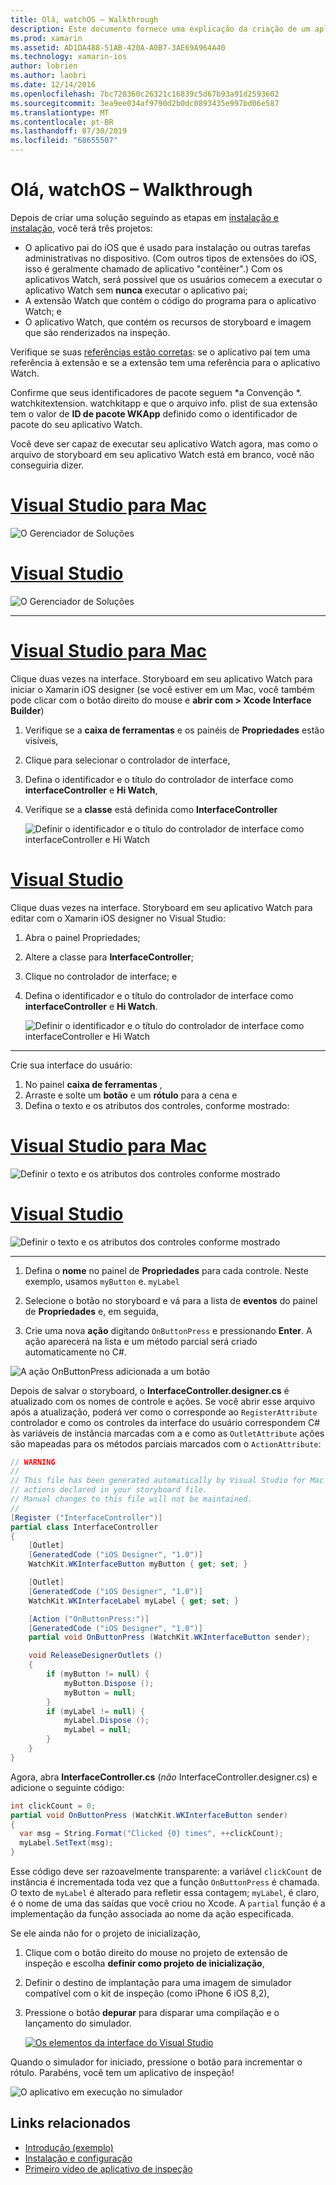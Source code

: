 ```yaml
---
title: Olá, watchOS – Walkthrough
description: Este documento fornece uma explicação da criação de um aplicativo watchOS simples usando o Xamarin. Ele descreve como trabalhar no Visual Studio e Visual Studio para Mac, trabalhar com storyboards e responder a eventos no código.
ms.prod: xamarin
ms.assetid: AD1DA488-51AB-420A-A0B7-3AE69A964A40
ms.technology: xamarin-ios
author: lobrien
ms.author: laobri
ms.date: 12/14/2016
ms.openlocfilehash: 7bc728360c26321c16839c5d67b93a91d2593602
ms.sourcegitcommit: 3ea9ee034af9790d2b0dc0893435e997bd06e587
ms.translationtype: MT
ms.contentlocale: pt-BR
ms.lasthandoff: 07/30/2019
ms.locfileid: "68655507"
---
```

# <a name="hello-watchos--walkthrough"></a>Olá, watchOS – Walkthrough

Depois de criar uma solução seguindo as etapas em [instalação e instalação](~/ios/watchos/get-started/installation.md), você terá três projetos:

- O aplicativo pai do iOS que é usado para instalação ou outras tarefas administrativas no dispositivo. (Com outros tipos de extensões do iOS, isso é geralmente chamado de aplicativo "contêiner".) Com os aplicativos Watch, será possível que os usuários comecem a executar o aplicativo Watch sem **nunca** executar o aplicativo pai;
- A extensão Watch que contém o código do programa para o aplicativo Watch; e
- O aplicativo Watch, que contém os recursos de storyboard e imagem que são renderizados na inspeção.

Verifique se suas [referências estão corretas](~/ios/watchos/get-started/project-references.md): se o aplicativo pai tem uma referência à extensão e se a extensão tem uma referência para o aplicativo Watch.

Confirme que seus identificadores de pacote seguem \*a Convenção \*. watchkitextension. watchkitapp e que o arquivo info. plist de sua extensão tem o valor de **ID de pacote WKApp** definido como o identificador de pacote do seu aplicativo Watch.

Você deve ser capaz de executar seu aplicativo Watch agora, mas como o arquivo de storyboard em seu aplicativo Watch está em branco, você não conseguiria dizer.

# <a name="visual-studio-for-mactabmacos"></a>[Visual Studio para Mac](#tab/macos)

![](hello-watch-images/projectstructure.png "O Gerenciador de Soluções")

# <a name="visual-studiotabwindows"></a>[Visual Studio](#tab/windows)

![](hello-watch-images/vs-projectstructure.png "O Gerenciador de Soluções")

-----

# <a name="visual-studio-for-mactabmacos"></a>[Visual Studio para Mac](#tab/macos)
    
Clique duas vezes na interface. Storyboard em seu aplicativo Watch para iniciar o Xamarin iOS designer (se você estiver em um Mac, você também pode clicar com o botão direito do mouse e **abrir com > Xcode Interface Builder**)


1.  Verifique se a **caixa de ferramentas** e os painéis de **Propriedades** estão visíveis,
1.  Clique para selecionar o controlador de interface,
1.  Defina o identificador e o título do controlador de interface como **interfaceController** e **Hi Watch**,
1.  Verifique se a **classe** está definida como **InterfaceController**

    ![](hello-watch-images/interfacecontrollerattributes.png "Definir o identificador e o título do controlador de interface como interfaceController e Hi Watch")

# <a name="visual-studiotabwindows"></a>[Visual Studio](#tab/windows)

Clique duas vezes na interface. Storyboard em seu aplicativo Watch para editar com o Xamarin iOS designer no Visual Studio:

1.  Abra o painel Propriedades;
1.  Altere a classe para **InterfaceController**;
1.  Clique no controlador de interface; e
1.  Defina o identificador e o título do controlador de interface como **interfaceController** e **Hi Watch**.

    ![](hello-watch-images/vs-interfacecontrollerattributes.png "Definir o identificador e o título do controlador de interface como interfaceController e Hi Watch")

-----


Crie sua interface do usuário:

1. No painel **caixa de ferramentas** ,
1. Arraste e solte um **botão** e um **rótulo** para a cena e
1. Defina o texto e os atributos dos controles, conforme mostrado:

# <a name="visual-studio-for-mactabmacos"></a>[Visual Studio para Mac](#tab/macos)

![](hello-watch-images/draganddrop.png "Definir o texto e os atributos dos controles conforme mostrado")

# <a name="visual-studiotabwindows"></a>[Visual Studio](#tab/windows)

![](hello-watch-images/vs-draganddrop.png "Definir o texto e os atributos dos controles conforme mostrado")

-----

1. Defina o **nome** no painel de **Propriedades** para cada controle. Neste exemplo, usamos `myButton` e. `myLabel`

1. Selecione o botão no storyboard e vá para a lista de **eventos** do painel de **Propriedades** e, em seguida,

1. Crie uma nova **ação** digitando `OnButtonPress` e pressionando **Enter**.
  A ação aparecerá na lista e um método parcial será criado automaticamente no C#.

![](hello-watch-images/buttonaction.png "A ação OnButtonPress adicionada a um botão")

Depois de salvar o storyboard, o **InterfaceController.designer.cs** é atualizado com os nomes de controle e ações. Se você abrir esse arquivo após a atualização, poderá ver como o corresponde ao `RegisterAttribute` controlador e como os controles da interface do usuário correspondem C# às variáveis de instância marcadas com a e como as `OutletAttribute` ações são mapeadas para os métodos parciais marcados com o `ActionAttribute`:

```csharp
// WARNING
//
// This file has been generated automatically by Visual Studio for Mac from the outlets and
// actions declared in your storyboard file.
// Manual changes to this file will not be maintained.
//
[Register ("InterfaceController")]
partial class InterfaceController
{
    [Outlet]
    [GeneratedCode ("iOS Designer", "1.0")]
    WatchKit.WKInterfaceButton myButton { get; set; }

    [Outlet]
    [GeneratedCode ("iOS Designer", "1.0")]
    WatchKit.WKInterfaceLabel myLabel { get; set; }

    [Action ("OnButtonPress:")]
    [GeneratedCode ("iOS Designer", "1.0")]
    partial void OnButtonPress (WatchKit.WKInterfaceButton sender);

    void ReleaseDesignerOutlets ()
    {
        if (myButton != null) {
            myButton.Dispose ();
            myButton = null;
        }
        if (myLabel != null) {
            myLabel.Dispose ();
            myLabel = null;
        }
    }
}
```

Agora, abra **InterfaceController.cs** (*não* InterfaceController.designer.cs) e adicione o seguinte código:

```csharp
int clickCount = 0;
partial void OnButtonPress (WatchKit.WKInterfaceButton sender)
{
  var msg = String.Format("Clicked {0} times", ++clickCount);
  myLabel.SetText(msg);
}
```

Esse código deve ser razoavelmente transparente: a variável `clickCount` de instância é incrementada toda vez que a função `OnButtonPress` é chamada. O texto de `myLabel` é alterado para refletir essa contagem; `myLabel`, é claro, é o nome de uma das saídas que você criou no Xcode. A `partial` função é a implementação da função associada ao nome da ação especificada.

Se ele ainda não for o projeto de inicialização,

1. Clique com o botão direito do mouse no projeto de extensão de inspeção e escolha **definir como projeto de inicialização**,

1. Definir o destino de implantação para uma imagem de simulador compatível com o kit de inspeção (como iPhone 6 iOS 8,2),

1. Pressione o botão **depurar** para disparar uma compilação e o lançamento do simulador.

    [![](hello-watch-images/readytodebug-sml.png "Os elementos da interface do Visual Studio")](hello-watch-images/readytodebug.png#lightbox)

Quando o simulador for iniciado, pressione o botão para incrementar o rótulo.
Parabéns, você tem um aplicativo de inspeção!

![](hello-watch-images/running.png "O aplicativo em execução no simulador")


## <a name="related-links"></a>Links relacionados

- [Introdução (exemplo)](https://docs.microsoft.com/samples/xamarin/ios-samples/watchkit-gettingstarted)
- [Instalação e configuração](~/ios/watchos/get-started/installation.md)
- [Primeiro vídeo de aplicativo de inspeção](https://blog.xamarin.com/your-first-watch-kit-app/)
